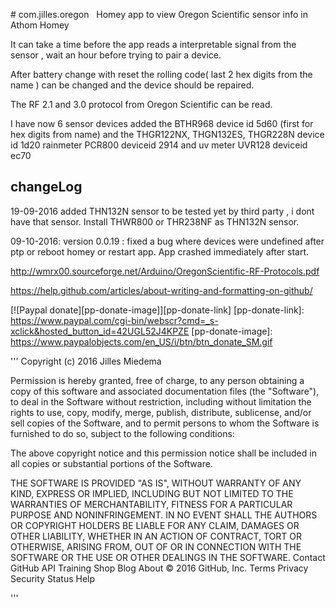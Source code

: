 ﻿﻿# com.jilles.oregon
﻿
﻿
Homey app to view Oregon Scientific sensor info in Athom Homey

It can take a time before the app reads a interpretable signal from the sensor , wait an hour before trying to pair a device.

After battery change with reset the rolling code( last 2 hex digits from the name ) can be changed and the device should be repaired.

The RF 2.1 and 3.0 protocol from  Oregon Scientific can be read.



I have now 6 sensor devices added the BTHR968 device id 5d60 (first for hex digits from name) and the
THGR122NX, THGN132ES, THGR228N device id 1d20 rainmeter PCR800 deviceid 2914 and uv meter UVR128 deviceid ec70



## changeLog

19-09-2016 added THN132N sensor to be tested yet by third party , i dont have that sensor.
           Install THWR800 or THR238NF as THN132N sensor.

09-10-2016: version 0.0.19 : fixed a bug where devices were undefined after ptp or reboot homey or restart app.
           App crashed immediately after start.



http://wmrx00.sourceforge.net/Arduino/OregonScientific-RF-Protocols.pdf

https://help.github.com/articles/about-writing-and-formatting-on-github/

[![Paypal donate][pp-donate-image]][pp-donate-link]
[pp-donate-link]: https://www.paypal.com/cgi-bin/webscr?cmd=_s-xclick&hosted_button_id=42UGL52J4KPZE
[pp-donate-image]: https://www.paypalobjects.com/en_US/i/btn/btn_donate_SM.gif

'''
Copyright (c) 2016 Jilles Miedema

Permission is hereby granted, free of charge, to any person obtaining a copy of this software and associated documentation files (the "Software"), to deal in the Software without restriction, including without limitation the rights to use, copy, modify, merge, publish, distribute, sublicense, and/or sell copies of the Software, and to permit persons to whom the Software is furnished to do so, subject to the following conditions:

The above copyright notice and this permission notice shall be included in all copies or substantial portions of the Software.

THE SOFTWARE IS PROVIDED "AS IS", WITHOUT WARRANTY OF ANY KIND, EXPRESS OR IMPLIED, INCLUDING BUT NOT LIMITED TO THE WARRANTIES OF MERCHANTABILITY, FITNESS FOR A PARTICULAR PURPOSE AND NONINFRINGEMENT. IN NO EVENT SHALL THE AUTHORS OR COPYRIGHT HOLDERS BE LIABLE FOR ANY CLAIM, DAMAGES OR OTHER LIABILITY, WHETHER IN AN ACTION OF CONTRACT, TORT OR OTHERWISE, ARISING FROM, OUT OF OR IN CONNECTION WITH THE SOFTWARE OR THE USE OR OTHER DEALINGS IN THE SOFTWARE.
Contact GitHub API Training Shop Blog About
© 2016 GitHub, Inc. Terms Privacy Security Status Help

'''
